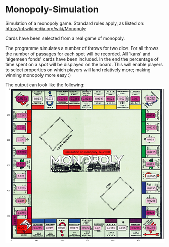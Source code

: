 # Monopoly-Simulation
Simulation of a monopoly game.
Standard rules apply, as listed on: https://nl.wikipedia.org/wiki/Monopoly

Cards have been selected from a real game of monopoly.

The programme simulates a number of throws for two dice.
For all throws the number of passages for each spot will be recorded.
All 'kans' and 'algemeen fonds' cards have been included.
In the end the percentage of time spent on a spot will be displayed on the board.
This will enable players to select properties on which players will land relatively more; making winning monopoly more easy :)

The output can look like the following:
![alt text](<simulation.png>)
